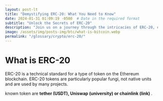 ```yaml
---
layout: post-lt
title: "Demystifying ERC-20: What You Need to Know"
date: 2024-01-31 01:09:19 -0500  # Date in the required format
subtitle: "Unlock the Secrets of ERC-20"
description: "Join us on a journey through the intricacies of ERC-20, exploring its impact on cryptocurrency markets and blockchain technology."
image: /assets/img/posts-img/btc/what-is-bitcoin.webp
permalink: "/glossary/crypto/erc-20/"
---
```

<h1>What is ERC-20</h1>
<p> ERC-20 is a technical standard for a type of token on the Ethereum blockchain. ERC-20 tokens are particularly popular fungi, not native units and are used by many projects. </p> <p> known token are <strong> tether (USDT), Uniswap (university) or chainlink (link) </strong>. </p>
